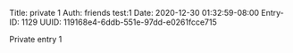 Title: private 1
Auth: friends test:1
Date: 2020-12-30 01:32:59-08:00
Entry-ID: 1129
UUID: 119168e4-6ddb-551e-97dd-e0261fcce715

Private entry 1
